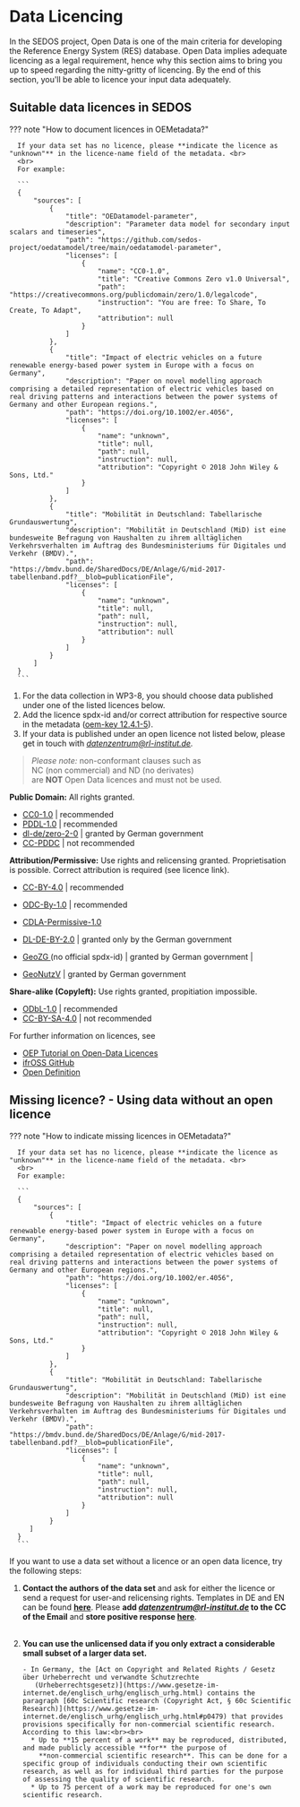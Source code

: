 # Data Licencing

In the SEDOS project, Open Data is one of the main criteria for developing the Reference Energy System (RES) database. 
Open Data implies adequate licencing as a legal requirement, hence why this section aims to bring you up to speed regarding the nitty-gritty of licencing. 
By the end of this section, you'll be able to licence your input data adequately.

## Suitable data licences in SEDOS

??? note "How to document licences in OEMetadata?"
    
      
      If your data set has no licence, please **indicate the licence as "unknown"** in the licence-name field of the metadata. <br>
      <br>
      For example:      

      ```
      {
          "sources": [
              {
                  "title": "OEDatamodel-parameter",
                  "description": "Parameter data model for secondary input scalars and timeseries",
                  "path": "https://github.com/sedos-project/oedatamodel/tree/main/oedatamodel-parameter",
                  "licenses": [
                      {
                          "name": "CC0-1.0",
                          "title": "Creative Commons Zero v1.0 Universal",
                          "path": "https://creativecommons.org/publicdomain/zero/1.0/legalcode",
                          "instruction": "You are free: To Share, To Create, To Adapt",
                          "attribution": null
                      }
                  ]
              },
              {
                  "title": "Impact of electric vehicles on a future renewable energy-based power system in Europe with a focus on Germany",
                  "description": "Paper on novel modelling approach comprising a detailed representation of electric vehicles based on real driving patterns and interactions between the power systems of Germany and other European regions.",
                  "path": "https://doi.org/10.1002/er.4056",
                  "licenses": [
                      {
                          "name": "unknown",
                          "title": null,
                          "path": null,
                          "instruction": null,
                          "attribution": "Copyright © 2018 John Wiley & Sons, Ltd."
                      }
                  ]
              },
              {
                  "title": "Mobilität in Deutschland: Tabellarische Grundauswertung",
                  "description": "Mobilität in Deutschland (MiD) ist eine bundesweite Befragung von Haushalten zu ihrem alltäglichen Verkehrsverhalten im Auftrag des Bundesministeriums für Digitales und Verkehr (BMDV).",
                  "path": "https://bmdv.bund.de/SharedDocs/DE/Anlage/G/mid-2017-tabellenband.pdf?__blob=publicationFile",
                  "licenses": [
                      {
                          "name": "unknown",
                          "title": null,
                          "path": null,
                          "instruction": null,
                          "attribution": null
                      }
                  ]
              }
          ]
      }
      ```

1. For the data collection in WP3-8, you should choose data published under one of the listed licences below. 
2. Add the licence spdx-id and/or correct attribution for respective source in the metadata ([oem-key 12.4.1-5](https://github.com/OpenEnergyPlatform/oemetadata/blob/develop/metadata/latest/metadata_key_description.md#source-keys)).
3. If your data is published under an open licence not listed below, please get in touch with *datenzentrum@rl-institut.de.*
> _Please note:_ non-conformant clauses such as <br> NC (non commercial) and ND (no derivates) <br>are **NOT** Open Data licences and must not be used. 

**Public Domain:** All rights granted.

- [CC0-1.0](https://creativecommons.org/licenses/by/4.0/legalcode) | recommended
- [PDDL-1.0](https://opendatacommons.org/licenses/pddl/1-0/) | recommended
- [dl-de/zero-2-0](https://www.govdata.de/dl-de/zero-2-0) | granted by German government
- [CC-PDDC](https://creativecommons.org/licenses/publicdomain/) | not recommended 

**Attribution/Permissive:** Use rights and relicensing granted. Proprietisation is possible. Correct attribution is required (see licence link).

- [CC-BY-4.0](https://creativecommons.org/licenses/by/4.0/legalcode)                            | recommended                             
- [ODC-By-1.0](https://opendatacommons.org/licenses/by/1-0/)                           | recommended                             
- [CDLA-Permissive-1.0](https://cdla.io/permissive-1-0/)                          
- [DL-DE-BY-2.0](https://www.govdata.de/dl-de/by-2-0) | granted only by the German   government
- [GeoZG ](https://www.gesetze-im-internet.de/geozg/index.html) (no official spdx-id)        | granted by German government            |

- [GeoNutzV](https://www.gesetze-im-internet.de/geonutzv/index.html)                             | granted by German government            

**Share-alike (Copyleft):** Use rights granted, propitiation impossible. 

- [ODbL-1.0](https://opendatacommons.org/licenses/odbl/1-0/)     | recommended   
- [CC-BY-SA-4.0](https://creativecommons.org/licenses/by-sa/4.0/legalcode) | not recommended

For further information on licences, see <br>
* [OEP Tutorial on Open-Data Licences](https://openenergy-platform.org/tutorials/jupyter/tutorial_open-data-licenses/) <br>
* [ifrOSS GitHub](https://github.com/ifrOSS/ifrOSS/blob/master/OpenDataLicenses.md) <br> 
* [Open Definition](https://opendefinition.org/licenses/)

## Missing licence? - Using data without an open licence

??? note "How to indicate missing licences in OEMetadata?"
    
      
      If your data set has no licence, please **indicate the licence as "unknown"** in the licence-name field of the metadata. <br>
      <br>
      For example:      

      ```
      {
          "sources": [
              {
                  "title": "Impact of electric vehicles on a future renewable energy-based power system in Europe with a focus on Germany",
                  "description": "Paper on novel modelling approach comprising a detailed representation of electric vehicles based on real driving patterns and interactions between the power systems of Germany and other European regions.",
                  "path": "https://doi.org/10.1002/er.4056",
                  "licenses": [
                      {
                          "name": "unknown",
                          "title": null,
                          "path": null,
                          "instruction": null,
                          "attribution": "Copyright © 2018 John Wiley & Sons, Ltd."
                      }
                  ]
              },
              {
                  "title": "Mobilität in Deutschland: Tabellarische Grundauswertung",
                  "description": "Mobilität in Deutschland (MiD) ist eine bundesweite Befragung von Haushalten zu ihrem alltäglichen Verkehrsverhalten im Auftrag des Bundesministeriums für Digitales und Verkehr (BMDV).",
                  "path": "https://bmdv.bund.de/SharedDocs/DE/Anlage/G/mid-2017-tabellenband.pdf?__blob=publicationFile",
                  "licenses": [
                      {
                          "name": "unknown",
                          "title": null,
                          "path": null,
                          "instruction": null,
                          "attribution": null
                      }
                  ]
              }
         ]
      }
      ```

If you want to use a data set without a licence or an open data licence, try the following steps: 

1. **Contact the authors of the data set** and ask for either the licence or send a request for user-and relicensing 
   rights. Templates in DE and EN can be found **[here](https://bwsyncandshare.kit.edu/f/2369369032>)**. Please **add 
   *datenzentrum@rl-institut.de* to the CC of the Email** and **store positive response [here](https://bwsyncandshare.kit.edu/f/2369341357)**. <br><br> 
2. **You can use the unlicensed data if you only extract a considerable small subset of a larger data set.** <br>

       - In Germany, the [Act on Copyright and Related Rights / Gesetz über Urheberrecht und verwandte Schutzrechte 
          (Urheberrechtsgesetz)](https://www.gesetze-im-internet.de/englisch_urhg/englisch_urhg.html) contains the paragraph [60c Scientific research (Copyright Act, § 60c Scientific Research)](https://www.gesetze-im-internet.de/englisch_urhg/englisch_urhg.html#p0479) that provides provisions specifically for non-commercial scientific research. According to this law:<br><br>
         * Up to **15 percent of a work** may be reproduced, distributed, and made publicly accessible **for** the purpose of 
           **non-commercial scientific research**. This can be done for a specific group of individuals conducting their own scientific research, as well as for individual third parties for the purpose of assessing the quality of scientific research.
         * Up to 75 percent of a work may be reproduced for one's own scientific research.


